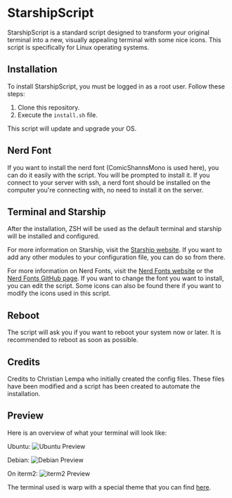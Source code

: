 # StarshipScript

StarshipScript is a standard script designed to transform your original terminal into a new, visually appealing terminal with some nice icons. This script is specifically for Linux operating systems.

## Installation

To install StarshipScript, you must be logged in as a root user. Follow these steps:

1. Clone this repository.
2. Execute the `install.sh` file.

This script will update and upgrade your OS. 

## Nerd Font

If you want to install the nerd font (ComicShannsMono is used here), you can do it easily with the script. You will be prompted to install it. If you connect to your server with ssh, a nerd font should be installed on the computer you're connecting with, no need to install it on the server.

## Terminal and Starship

After the installation, ZSH will be used as the default terminal and starship will be installed and configured. 

For more information on Starship, visit the [Starship website](https://starship.rs). If you want to add any other modules to your configuration file, you can do so from there.

For more information on Nerd Fonts, visit the [Nerd Fonts website](https://www.nerdfonts.com/) or the [Nerd Fonts GitHub page](https://github.com/ryanoasis/nerd-fonts). If you want to change the font you want to install, you can edit the script. Some icons can also be found there if you want to modify the icons used in this script.

## Reboot

The script will ask you if you want to reboot your system now or later. It is recommended to reboot as soon as possible.

## Credits

Credits to Christian Lempa who initially created the config files. These files have been modified and a script has been created to automate the installation.

## Preview

Here is an overview of what your terminal will look like:

Ubuntu:
![Ubuntu Preview](https://github.com/NeevChandiramani/StarshipScript/assets/102186419/bb6ae732-1a0a-4c75-9294-369f8bf1e71c)

Debian:
![Debian Preview](https://github.com/NeevChandiramani/StarshipScript/assets/102186419/f1dbde7b-9a4e-4265-a598-19118a933889)

On iterm2:
![iterm2 Preview](https://github.com/NeevChandiramani/StarshipScript/assets/102186419/40f3b2e3-1643-402e-8e36-e4c835634f4b)

The terminal used is warp with a special theme that you can find [here](https://github.com/ChristianLempa/dotfiles/blob/main/.warp/themes/xcad2k_dark.yml).
